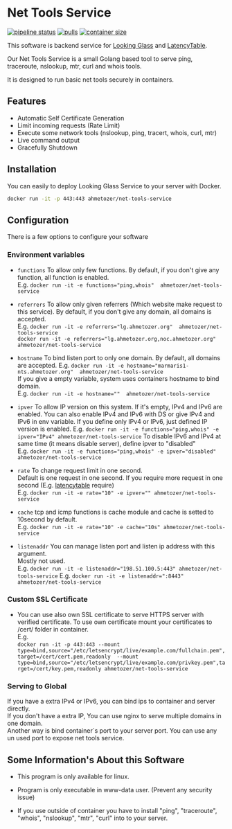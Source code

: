 # Net Tools Service

[![pipeline status](https://gitlab.com/ahmetozer/net-tools-service/badges/master/pipeline.svg)](https://gitlab.com/ahmetozer/net-tools-service/commits/master)
[![pulls](https://img.shields.io/docker/pulls/ahmetozer/net-tools-service?style=for-the-badge)](https://hub.docker.com/r/ahmetozer/net-tools-service)
[![container size](https://img.shields.io/docker/image-size/ahmetozer/net-tools-service?style=for-the-badge)](https://hub.docker.com/r/ahmetozer/net-tools-service)

This software is backend service for [Looking Glass](https://github.com/ahmetozer/looking-glass) and [LatencyTable](https://github.com/ahmetozer/latencytable).

Our Net Tools Service is a small Golang based tool to serve ping, traceroute, nslookup, mtr, curl and whois tools.

It is designed to run basic net tools securely in containers.

## Features

- Automatic Self Certificate Generation
- Limit incoming requests (Rate Limit)
- Execute some network tools (nslookup, ping, tracert, whois, curl, mtr)
- Live command output
- Gracefully Shutdown

## Installation

You can easily to deploy Looking Glass Service to your server with Docker.

```sh
docker run -it -p 443:443 ahmetozer/net-tools-service
```

## Configuration

There is a few options to configure your software

### Environment variables

- `functions` To allow only few functions.
By default, if you don't give any function, all function is enabled.  
E.g.  `docker run -it -e functions="ping,whois"  ahmetozer/net-tools-service`

- `referrers` To allow only given referrers (Which website make request to this service).
By default, if you don't give any domain, all domains is accepted.  
E.g.  `docker run -it -e referrers="lg.ahmetozer.org"  ahmetozer/net-tools-service`  
`docker run -it -e referrers="lg.ahmetozer.org,noc.ahmetozer.org"  ahmetozer/net-tools-service`

- `hostname` To bind listen port to only one domain.
By default, all domains are accepted.
E.g.  `docker run -it -e hostname="marmaris1-nts.ahmetozer.org"  ahmetozer/net-tools-service`  
If you give a empty variable, system uses containers hostname to bind domain.  
E.g.  `docker run -it -e hostname=""  ahmetozer/net-tools-service`  

- `ipver` To allow IP version on this system.
If it's empty, IPv4 and IPv6 are enabled. You can also enable IPv4 and IPv6 with DS or give IPv4 and IPv6 in env variable. If you define only IPv4 or IPv6, just defined IP version is enabled.
E.g.  `docker run -it -e functions="ping,whois" -e ipver="IPv4" ahmetozer/net-tools-service`
To disable IPv6 and IPv4 at same time (it means disable server), define ipver to "disabled"  
E.g.  `docker run -it -e functions="ping,whois" -e ipver="disabled" ahmetozer/net-tools-service`

- `rate` To change request limit in one second.  
Default is one request in one second.
If you require more request in one second (E.g. [latencytable](https://github.com/ahmetozer/latencytable) require)  
E.g.  `docker run -it -e rate="10" -e ipver="" ahmetozer/net-tools-service`

- `cache` tcp and icmp functions is cache module and cache is setted to 10second by default.  
E.g.  `docker run -it -e rate="10" -e cache="10s" ahmetozer/net-tools-service`

- `listenaddr` You can manage listen port and listen ip address with this argument.  
Mostly not used.  
E.g.  `docker run -it -e listenaddr="198.51.100.5:443" ahmetozer/net-tools-service`
E.g.  `docker run -it -e listenaddr=":8443" ahmetozer/net-tools-service`

### Custom SSL Certificate

- You can use also own SSL certificate to serve HTTPS server with verified certificate. To use own certificate mount your certificates to /cert/ folder in container.  
 E.g.  
  `docker run -it -p 443:443 --mount type=bind,source="/etc/letsencrypt/live/example.com/fullchain.pem",target=/cert/cert.pem,readonly  --mount type=bind,source="/etc/letsencrypt/live/example.com/privkey.pem",target=/cert/key.pem,readonly ahmetozer/net-tools-service`

### Serving to Global

If you have a extra IPv4 or IPv6, you can bind ips to container and server directly.  
If you don't have a extra IP, You can use nginx to serve multiple domains in one domain.  
Another way is bind container`s port to your server port. You can use any un used port to expose net tools service.

## Some Information's About this Software

- This program is only available for linux.

- Program is only executable in www-data user. (Prevent any security issue)

- If you use outside of container you have to install "ping", "traceroute", "whois", "nslookup", "mtr", "curl" into to your server.
